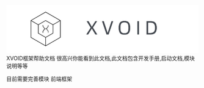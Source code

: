 ![Banner](..\docs\asserts\images\banner.jpg)
XVOID框架帮助文档
很高兴你能看到此文档,此文档包含开发手册,启动文档,模块说明等等

目前需要完善模块
前端框架
